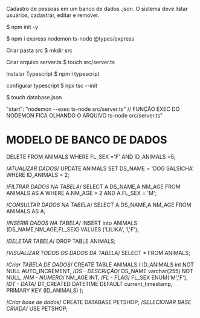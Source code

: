 Cadastro de pessoas em um banco de dados .json.
O sistema deve listar usuários, cadastrar, editar e remover.

$ npm init -y

$ npm i express nodemon ts-node @types/express

Criar pasta src
$ mkdir src

Criar arquivo server.ts
$ touch src/server.ts

Instalar Typescript
$ npm i typescript

configurar typescript
$ npx tsc --init


$ touch database.json

"start": "nodemon --exec ts-node src/server.ts"
// FUNÇÃO EXEC DO NODEMON FICA OLHANDO O ARQUIVO ts-node src/server.ts"

# MODELO DE BANCO DE DADOS

DELETE FROM ANIMALS 
WHERE FL_SEX ='F' 
AND ID_ANIMALS =5;


/*ATUALIZAR DADOS*/
UPDATE ANIMALS SET DS_NAME  = 'DOG SALSICHA'
WHERE ID_ANIMALS = 2;

/*FILTRAR DADOS NA TABELA*/
SELECT A.DS_NAME,A.NM_AGE FROM ANIMALS AS A
WHERE A.NM_AGE > 2
AND A.FL_SEX = 'M';

/*CONSULTAR DADOS NA TABELA*/
SELECT A.DS_NAME,A.NM_AGE FROM ANIMALS AS A;

/*INSERIR DADOS NA TABELA*/
INSERT into ANIMALS (DS_NAME,NM_AGE,FL_SEX) VALUES
('LILIKA', 1,'F');

/*DELETAR TABELA*/
DROP TABLE ANIMALS;

/*VISUALIZAR TODOS OS DADOS DA TABELA*/
SELECT * FROM ANIMALS;

/*Criar TABELA DE DADOS*/
CREATE TABLE ANIMALS (
ID_ANIMALS int NOT NULL AUTO_INCREMENT,
/*DS - DESCRIÇÃO*/
DS_NAME varchar(255) NOT NULL,
/*NM - NUMERO*/
NM_AGE INT,
/*FL - FLAG*/
FL_SEX ENUM('M','F'),
/*DT - DATA*/
DT_CREATED DATETIME DEFAULT current_timestamp,
PRIMARY KEY (ID_ANIMALS)
);

/*Criar base de dados*/
CREATE DATABASE PETSHOP;
/*SELECIONAR BASE CRIADA*/
USE PETSHOP;